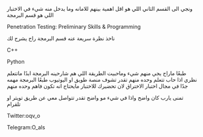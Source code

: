 
ونجي الى القسم الثاني اللي هو اقل اهمية بينهم للامانه وما يدخل منه شيء في الاختبار 
اللي هو قسم البرمجة 

Penetration Testing: Preliminary Skills & Programming

ناخذ نظرة سريعة عنه قسم البرمجة راح يشرح لك 


C++


Python

طبعًا ماراح يجي منهم شيء وماحبيت الطريقة اللي هم شارحينه البرمجة ابدًا ماتتعلم نظري 
اذا حاب تتعلم وحده منهم تقدر تشوف منصة طويق او اليوتيوب طبعًا البرمجة مهمه جدًا في مجال اختبار الاختراق 
لان تحضيرك للاختبار مايحتاج انه تكون فاهم وحده منهم

تمنى يارب كان واضح 
واذا في شيء مو واضح تقدر تتواصل معي عن طريق تويتر او تلقرام 


Twitter:oqv_o


Telegram:O_als
